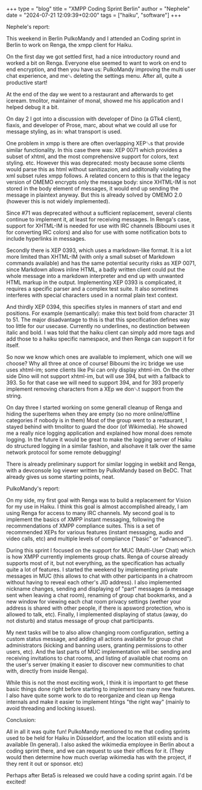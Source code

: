 +++
type = "blog"
title = "XMPP Coding Sprint Berlin"
author = "Nephele"
date = "2024-07-21 12:09:39+02:00"
tags = ["haiku", "software"]
+++


Nephele's report:

This weekend in Berlin PulkoMandy and I attended an Coding sprint in Berlin to work on Renga, the xmpp client for Haiku.


On the first day we got settled first, had a nice introductory round and worked a bit on Renga. Everyone else seemed to want to work on end to end encryption, and then you have us: PulkoMandy improving the multi user chat experience, and me␚ deleting the settings menu. After all, quite a productive start!


At the end of the day we went to a restaurant and afterwards to get iceream.
tmolitor, maintainer of monal, showed me his application and I helped debug it a bit.


On day 2 I got into a discussion with developer of Dino (a GTk4 client), fiaxis, and developer of Prose, marc, about what we could all use for message styling, as in: what transport is used.


One problem in xmpp is there are often overlapping XEP␚s that provide similar functionality. In this case there was: XEP 0071 which provides a subset of xhtml, and the most comprehensive support for colors, text styling. etc. However this was deprecated: mosty because some clients would parse this as html without sanitizazion, and additonally violating the xml subset rules xmpp follows.
A related concern to this is that the legacy version of OMEMO encrypts only the message body: since XHTML-IM is not stored in the body element of messages, it would end up sending the message in plaintext anyway. But this is already solved by OMEMO 2.0 (however this is not widely implemented).


Since #71 was deprecated without a sufficient replacement, several clients continue to implement it, at least for receiving messages. In Renga's case, support for XHTML-IM is needed for use with IRC channels (Biboumi uses it for converting IRC colors) and also for use with some notification bots to include hyperlinks in messages.



Secondly there is XEP 0393, which uses a markdown-like format. It is a lot more limited than XHTML-IM (with only a small subset of Markdown commands available) and has the same potential security risks as XEP 0071, since Markdown allows inline HTML, a badly written client could put the whole message into a markdown interpreter and end up with unwanted HTML markup in the output. Implementing XEP 0393 is complicated, it requires a specific parser and a complex test suite. It also sometimes interferes with special characters used in a normal plain text context.


And thirdly XEP 0394, this specifies styles in manners of start and end positions.
For example (semantically): make this text bold from character 31 to 51.
The major disadvantage to this is that this specification defines way too little for our usecase. Currently no underlines, no destinction between italic and bold.
I was told that the haiku client can simply add more tags and add those to a haiku specific namespace, and then Renga can support it for itself.


So now we know which ones are available to implement, which one will we choose? Why all three at once of course! Biboumi the irc bridge we use uses xhtml-im; some clients like Psi can only display xhtml-im. On the other side Dino will not support xhtml-im, but will use 394, but with a fallback to 393.
So for that case we will need to support 394, and for 393 properly implement removing characters from a XEp we don␚t support from the string.



On day three I started working on some generall cleanup of Renga and hiding the superItems when they are empty (so no more online/offline categories if nobody is in them)
Most of the group went to a restaurant, I stayed behind with tmolitor to guard the door (of Wikimedia). He showed me a really nice logging application and explained how monal does remote logging. In the future it would be great to make the logging server of Haiku do structured logging in a similar fashion, and alsohave it talk over the same network protocol for some remote debugging!


There is already preliminary support for similar logging in webkit and Renga, with a devconsole log viewer written by PulkoMandy based on BeDC.
That already gives us some starting points, neat.




PulkoMandy's report:


On my side, my first goal with Renga was to build a replacement for Vision for my use in Haiku. I think this goal is almost accomplished already, I am using Renga for access to many IRC channels. My second goal is to implement the basics of XMPP instant messaging, following the recommendations of XMPP compliance suites. This is a set of recommended XEPs for various features (instant messaging, audio and video calls, etc) and multiple levels of compliance ("basic" or "advanced").


During this sprint I focused on the support for MUC (Multi-User Chat) which is how XMPP currently implements group chats. Renga of course already supports most of it, but not everything, as the specification has actually quite a lot of features. I started the weekend by implementing private messages in MUC (this allows to chat with other participants in a chatroom without having to reveal each other's JID address). I also implemented nickname changes, sending and displaying of "part" messages (a message sent when leaving a chat room), renaming of group chat bookmarks, and a new window for viewing each chat room privacy settings (wether your address is shared with other people, if there is apsword protection, who is allowed to talk, etc). Finally, I implemented displaying of status (away, do not disturb) and status message of group chat participants.


My next tasks will be to also allow changing room configuration, setting a custom status message, and adding all actions available for group chat administrators (kicking and banning users, granting permissions to other users, etc). And the last parts of MUC implementation will be: sending and receiving invitations to chat rooms, and listing of available chat rooms on the user's server (making it easier to discover new communities to chat with, directly from inside Renga).


While this is not the most exciting work, I think it is important to get these basic things done right before starting to implement too many new features. I also have quite some work to do to reorganize and clean up Renga internals and make it easier to implement htings "the right way" (mainly to avoid threading and locking issues).



Conclusion:

All in all it was quite fun! PulkoMandy mentioned to me that coding sprints used to be held for Haiku in Düsseldorf, and the location still exists and is available (In general). I also asked the wikimedia employee in Berlin about a coding sprint there, and we can request to use their offices for it. (They would then determine how much overlap wikimedia has with the project, if they rent it out or sponsor. etc)

Perhaps after Beta5 is released we could have a coding sprint again. I'd be excited!
